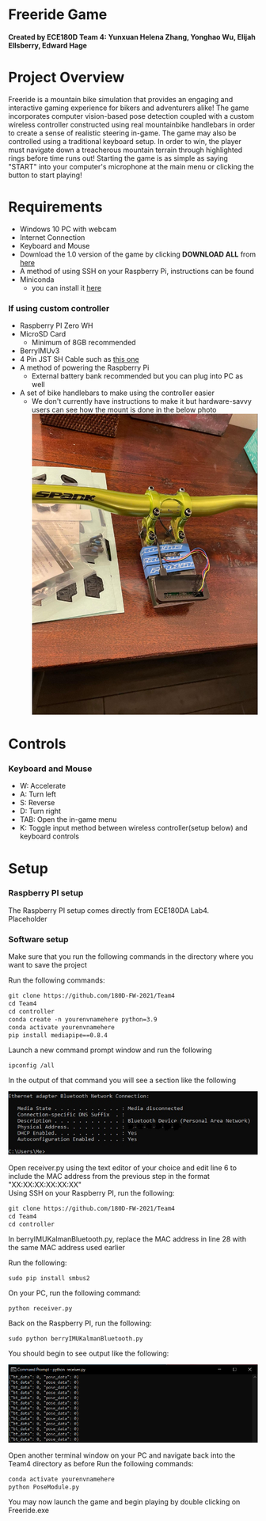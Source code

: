 # Freeride Game
#### Created by ECE180D Team 4: Yunxuan Helena Zhang, Yonghao Wu, Elijah Ellsberry, Edward Hage  

# Project Overview

Freeride is a mountain bike simulation that provides an engaging and interactive gaming experience for bikers and adventurers alike!
The game incorporates computer vision-based pose detection coupled with a custom wireless controller constructed using real mountainbike handlebars in order to create a sense of realistic steering in-game. The game may also be controlled using a traditional keyboard setup. In order to win, the player must navigate down a treacherous mountain terrain through highlighted rings before time runs out! Starting the game is as simple as saying "START" into your computer's microphone at the main menu or clicking the button to start playing!  

# Requirements

* Windows 10 PC with webcam
* Internet Connection
* Keyboard and Mouse
* Download the 1.0 version of the game by clicking **DOWNLOAD ALL** from [here](https://drive.google.com/drive/folders/1UwS_TOVVagyYyLYukNGMaLGsPThrIzT2?usp=sharing)
* A method of using SSH on your Raspberry Pi, instructions can be found 
* Miniconda
    * you can install it [here](https://docs.conda.io/en/latest/miniconda.html)

### If using custom controller

* Raspberry PI Zero WH
* MicroSD Card
    * Minimum of 8GB recommended
* BerryIMUv3
* 4 Pin JST SH Cable such as [this one](https://www.adafruit.com/product/4397)
* A method of powering the Raspberry Pi
    * External battery bank recommended but you can plug into PC as well
* A set of bike handlebars to make using the controller easier
    * We don't currently have instructions to make it but hardware-savvy users can see how the mount is done in the below photo
![Raspberry PI and IMU attached to mountain bike handlebars](/images/controller.png)  

# Controls
### Keyboard and Mouse
* W: Accelerate
* A: Turn left
* S: Reverse
* D: Turn right
* TAB: Open the in-game menu
* K: Toggle input method between wireless controller(setup below) and keyboard controls

# Setup

### Raspberry PI setup

The Raspberry PI setup comes directly from ECE180DA Lab4.  
Placeholder

### Software setup

Make sure that you run the following commands in the directory where you want to save the project

Run the following commands:
  
    git clone https://github.com/180D-FW-2021/Team4
    cd Team4
    cd controller
    conda create -n yourenvnamehere python=3.9
    conda activate yourenvnamehere
    pip install mediapipe==0.8.4
    
Launch a new command prompt window and run the following  

    ipconfig /all
    
In the output of that command you will see a section like the following  

![Bluetooth MAC address from running ipconfig /all in Windows](/images/mac.png)
    
Open receiver.py using the text editor of your choice and edit line 6 to include the MAC address from the previous step in the format "XX:XX:XX:XX:XX:XX"  
Using SSH on your Raspberry PI, run the following:

    git clone https://github.com/180D-FW-2021/Team4
    cd Team4
    cd controller
    
In berryIMUKalmanBluetooth.py, replace the MAC address in line 28 with the same MAC address used earlier

Run the following:

    sudo pip install smbus2
    
On your PC, run the following command:

    python receiver.py
    
Back on the Raspberry PI, run the following:

    sudo python berryIMUKalmanBluetooth.py
    
You should begin to see output like the following:  

![Output of receiver.py](/images/output.png)

Open another terminal window on your PC and navigate back into the Team4 directory as before
Run the following commands:

    conda activate yourenvnamehere
    python PoseModule.py

You may now launch the game and begin playing by double clicking on Freeride.exe

    
